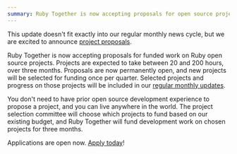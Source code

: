 ```yaml
---
summary: Ruby Together is now accepting proposals for open source project funding from any Ruby developer.
---
```


This update doesn't fit exactly into our regular monthly news cycle, but we are excited to announce [project proposals](/projects).

Ruby Together is now accepting proposals for funded work on Ruby open source projects. Projects are expected to take between 20 and 200 hours, over three months. Proposals are now permanently open, and new projects will be selected for funding once per quarter. Selected projects and progress on those projects will be included in our [regular monthly updates](https://rubytogether.org/news/).

You don't need to have prior open source development experience to propose a project, and you can live anywhere in the world. The project selection committee will choose which projects to fund based on our existing budget, and Ruby Together will fund development work on chosen projects for three months.

Applications are open now. [Apply today](/projects)!
